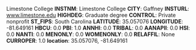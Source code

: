 
Limestone College
**INSTNM**: Limestone College 
**CITY**: Gaffney 
**INSTURL**: www.limestone.edu 
**HIGHDEG**: Graduate degree 
**CONTROL**: Private nonprofit 
**ST_FIPS**: South Carolina 
**LATITUDE**: 35.057076 
**LONGITUDE**: -81.649161 
**HBCU**: 0.0 
**PBI**: 1.0 
**ANNHI**: 0.0 
**TRIBAL**: 0.0 
**AANAPII**: 0.0 
**HSI**: 0.0 
**NANTI**: 0.0 
**MENONLY**: 0.0 
**WOMENONLY**: 0.0 
**RELAFFIL**: None 
**CURROPER**: 1.0 
**location**: 35.057076, -81.649161 